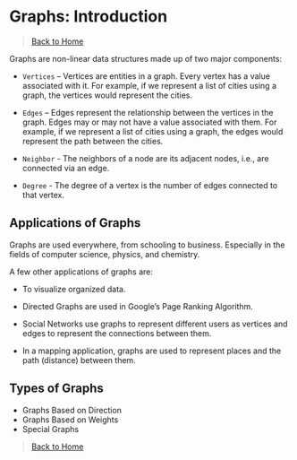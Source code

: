 # Graphs: Introduction

> [Back to Home](../README.md)

Graphs are non-linear data structures made up of two major components:

- `Vertices` – Vertices are entities in a graph. Every vertex has a value associated with it. For example, if we represent a list of cities using a graph, the vertices would represent the cities.

- `Edges` – Edges represent the relationship between the vertices in the graph. Edges may or may not have a value associated with them. For example, if we represent a list of cities using a graph, the edges would represent the path between the cities.

- `Neighbor` - The neighbors of a node are its adjacent nodes, i.e., are connected via an edge.

- `Degree` - The degree of a vertex is the number of edges connected to that vertex.

## Applications of Graphs

Graphs are used everywhere, from schooling to business. Especially in the fields of computer science, physics, and chemistry.

A few other applications of graphs are:

- To visualize organized data.

- Directed Graphs are used in Google’s Page Ranking Algorithm.

- Social Networks use graphs to represent different users as vertices and edges to represent the connections between them.

- In a mapping application, graphs are used to represent places and the path (distance) between them.

## Types of Graphs

- Graphs Based on Direction
- Graphs Based on Weights
- Special Graphs

> [Back to Home](../README.md)
